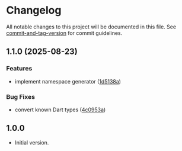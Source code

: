 # Changelog

All notable changes to this project will be documented in this file. See [commit-and-tag-version](https://github.com/absolute-version/commit-and-tag-version) for commit guidelines.

## 1.1.0 (2025-08-23)


### Features

* implement namespace generator ([1d5138a](https://github.com/mcquenji/dscript_gen/commit/1d5138a3de627c9b3abccfcac685359e3b1fe8ff))


### Bug Fixes

* convert known Dart types ([4c0953a](https://github.com/mcquenji/dscript_gen/commit/4c0953ac87ff63fe876bf78b9d40905ba5274936))

## 1.0.0

- Initial version.
